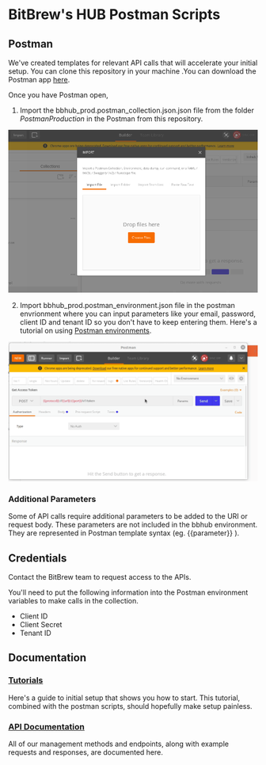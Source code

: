 # BitBrew's HUB Postman Scripts

## Postman

We've created templates for relevant API calls that will accelerate your initial
setup. You can clone this repository in your machine .You can download the Postman app [here](https://www.getpostman.com/).

Once you have Postman open, 
1. Import the bbhub_prod.postman_collection.json.json file from the folder *PostmanProduction* in the Postman  from this repository.

![Import into Postman](import.png "Import into Postman")


2. Import bbhub_prod.postman_environment.json file in the postman envrionment where you can input parameters like your email, password, client ID and tenant ID so you don't have to keep entering them. Here's a tutorial on using [Postman environments](https://www.getpostman.com/docs/environments).

![Import into Postman](import_env.gif "Import into Postman")

### Additional Parameters

Some of API calls require additional parameters to be added to the URI or
request body. These parameters are not included in the bbhub environment. They
are represented in Postman template syntax (eg. {{parameter}} ).

## Credentials

Contact the BitBrew team to request access to the APIs.

You'll need to put the following information into the Postman environment
variables to make calls in the collection.

- Client ID
- Client Secret
- Tenant ID

## Documentation

### [Tutorials](http://docs.hub.bitbrew.com/docs/getting-started)

Here's a guide to initial setup that shows you how to start. This tutorial,
combined with the postman scripts, should hopefully make setup painless.

### [API Documentation](http://docs.bbhub.apiary.io)

All of our management methods and endpoints, along with example requests and
responses, are documented here.
